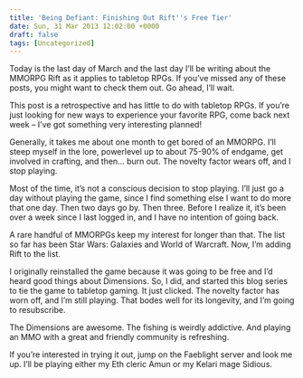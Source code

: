 ```yaml
---
title: 'Being Defiant: Finishing Out Rift''s Free Tier'
date: Sun, 31 Mar 2013 12:02:00 +0000
draft: false
tags: [Uncategorized]
---
```


Today is the last day of March and the last day I’ll be writing about the MMORPG Rift as it applies to tabletop RPGs. If you’ve missed any of these posts, you might want to check them out. Go ahead, I’ll wait.

This post is a retrospective and has little to do with tabletop RPGs. If you’re just looking for new ways to experience your favorite RPG, come back next week – I’ve got something very interesting planned!

Generally, it takes me about one month to get bored of an MMORPG. I’ll steep myself in the lore, powerlevel up to about 75-90% of endgame, get involved in crafting, and then… burn out. The novelty factor wears off, and I stop playing.

Most of the time, it’s not a conscious decision to stop playing. I’ll just go a day without playing the game, since I find something else I want to do more that one day. Then two days go by. Then three. Before I realize it, it’s been over a week since I last logged in, and I have no intention of going back.

A rare handful of MMORPGs keep my interest for longer than that. The list so far has been Star Wars: Galaxies and World of Warcraft. Now, I’m adding Rift to the list.

I originally reinstalled the game because it was going to be free and I’d heard good things about Dimensions. So, I did, and started this blog series to tie the game to tabletop gaming. It just clicked. The novelty factor has worn off, and I’m still playing. That bodes well for its longevity, and I’m going to resubscribe.

The Dimensions are awesome. The fishing is weirdly addictive. And playing an MMO with a great and friendly community is refreshing.

If you’re interested in trying it out, jump on the Faeblight server and look me up. I’ll be playing either my Eth cleric Amun or my Kelari mage Sidious.